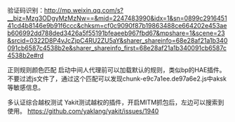 验证码识别：<http://mp.weixin.qq.com/s?__biz=Mzg3ODgyMzMzNw==&mid=2247483990&idx=1&sn=0899c291645141cd4b8146e9b91f6ccc&chksm=cf0c9090f87b19863488ce664202e453aeb606992dd788ded3426a5f55191bfeaeeb967fbd67&mpshare=1&scene=23&srcid=0322D8P4vJcZjpC4RU2ZU5aY&sharer_shareinfo=68e28af21a1b340091cb6587c4538b2e&sharer_shareinfo_first=68e28af21a1b340091cb6587c4538b2e#rd>

正则规则颜色匹配
启动中间人代理前可以加载默认的规则，类似bp的HAE插件。
不要过滤js文件了，通过这个匹配可以发现chunk-e9c7a1ee.de97a6e2.js中aksk等敏感信息。




多认证综合越权测试
Yakit测试越权的插件，开启MITM抓包后，左边可以搜索到使用。
<https://github.com/yaklang/yakit/issues/1940>